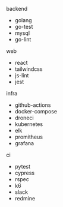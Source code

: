 backend
- golang
- go-test
- mysql
- go-lint

web
- react
- tailwindcss
- js-lint
- jest

infra
- github-actions
- docker-compose
- droneci
- kubernetes
- elk
- promitheus
- grafana

ci
- pytest
- cypress
- rspec
- k6
- slack
- redmine